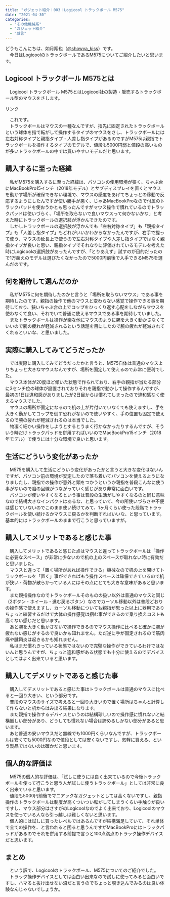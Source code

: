 ```yaml
---
title: "ガジェット紹介：003：Logicool トラックボール M575"
date: "2021-04-30"
categories: 
  - "その他機械系"
  - "ガジェット紹介"
  - "戯言"
---
```


どうもこんにちは、如月翔也（[@showya\_kiss](http://twitter.com/showya_kiss)）です。  
　今日はLogicoolのトラックボールであるM575についてご紹介したいと思います。  

## Logicool トラックボール M575とは

　Logicool トラックボール M575とはLogicool社の製造・販売するトラックボール型のマウスをさします。  
<script type="text/javascript">(function(b,c,f,g,a,d,e){b.MoshimoAffiliateObject=a;b[a]=b[a]||function(){arguments.currentScript=c.currentScript||c.scripts[c.scripts.length-2];(b[a].q=b[a].q||[]).push(arguments)};c.getElementById(a)||(d=c.createElement(f),d.src=g,d.id=a,e=c.getElementsByTagName("body")[0],e.appendChild(d))})(window,document,"script","//dn.msmstatic.com/site/cardlink/bundle.js?20210203","msmaflink");msmaflink({"n":"ロジクール ワイヤレスマウス トラックボール 無線 M575S Bluetooth Unifying 5ボタン トラックボールマウス ワイヤレス マウス windows mac iPad 電池寿命最大24ケ月 M575 ブラック 国内正規品 1年間無償保証","b":"Logicool(ロジクール)","t":"910-005877","d":"https:\/\/m.media-amazon.com","c_p":"\/images\/I","p":["\/31TYOVsxQTL._SL500_.jpg","\/41cQmYNQ03L._SL500_.jpg","\/41CYXNwFrBL._SL500_.jpg","\/513aEl7UqxL._SL500_.jpg","\/41vH6BC5HyL._SL500_.jpg","\/41TIERQwrRL._SL500_.jpg","\/41X8By-olXL._SL500_.jpg","\/41cqXexnCgL._SL500_.jpg","\/41Xk3angwNL._SL500_.jpg","\/310CaQSNWNL._SL500_.jpg"],"u":{"u":"https:\/\/www.amazon.co.jp\/dp\/B08L4ZR79Q","t":"amazon","r_v":""},"v":"2.1","b_l":[{"id":1,"u_tx":"Amazonで見る","u_bc":"#f79256","u_url":"https:\/\/www.amazon.co.jp\/dp\/B08L4ZR79Q","a_id":2093955,"p_id":170,"pl_id":27060,"pc_id":185,"s_n":"amazon","u_so":1},{"id":2,"u_tx":"楽天市場で見る","u_bc":"#f76956","u_url":"https:\/\/search.rakuten.co.jp\/search\/mall\/%E3%83%AD%E3%82%B8%E3%82%AF%E3%83%BC%E3%83%AB%20%E3%83%AF%E3%82%A4%E3%83%A4%E3%83%AC%E3%82%B9%E3%83%9E%E3%82%A6%E3%82%B9%20%E3%83%88%E3%83%A9%E3%83%83%E3%82%AF%E3%83%9C%E3%83%BC%E3%83%AB%20%E7%84%A1%E7%B7%9A%20M575S%20Bluetooth%20Unifying%205%E3%83%9C%E3%82%BF%E3%83%B3%20%E3%83%88%E3%83%A9%E3%83%83%E3%82%AF%E3%83%9C%E3%83%BC%E3%83%AB%E3%83%9E%E3%82%A6%E3%82%B9%20%E3%83%AF%E3%82%A4%E3%83%A4%E3%83%AC%E3%82%B9%20%E3%83%9E%E3%82%A6%E3%82%B9%20windows%20mac%20iPad%20%E9%9B%BB%E6%B1%A0%E5%AF%BF%E5%91%BD%E6%9C%80%E5%A4%A724%E3%82%B1%E6%9C%88%20M575%20%E3%83%96%E3%83%A9%E3%83%83%E3%82%AF%20%E5%9B%BD%E5%86%85%E6%AD%A3%E8%A6%8F%E5%93%81%201%E5%B9%B4%E9%96%93%E7%84%A1%E5%84%9F%E4%BF%9D%E8%A8%BC\/","a_id":2093954,"p_id":54,"pl_id":27059,"pc_id":54,"s_n":"rakuten","u_so":2},{"id":3,"u_tx":"Yahoo!ショッピングで見る","u_bc":"#66a7ff","u_url":"https:\/\/shopping.yahoo.co.jp\/search?first=1\u0026p=%E3%83%AD%E3%82%B8%E3%82%AF%E3%83%BC%E3%83%AB%20%E3%83%AF%E3%82%A4%E3%83%A4%E3%83%AC%E3%82%B9%E3%83%9E%E3%82%A6%E3%82%B9%20%E3%83%88%E3%83%A9%E3%83%83%E3%82%AF%E3%83%9C%E3%83%BC%E3%83%AB%20%E7%84%A1%E7%B7%9A%20M575S%20Bluetooth%20Unifying%205%E3%83%9C%E3%82%BF%E3%83%B3%20%E3%83%88%E3%83%A9%E3%83%83%E3%82%AF%E3%83%9C%E3%83%BC%E3%83%AB%E3%83%9E%E3%82%A6%E3%82%B9%20%E3%83%AF%E3%82%A4%E3%83%A4%E3%83%AC%E3%82%B9%20%E3%83%9E%E3%82%A6%E3%82%B9%20windows%20mac%20iPad%20%E9%9B%BB%E6%B1%A0%E5%AF%BF%E5%91%BD%E6%9C%80%E5%A4%A724%E3%82%B1%E6%9C%88%20M575%20%E3%83%96%E3%83%A9%E3%83%83%E3%82%AF%20%E5%9B%BD%E5%86%85%E6%AD%A3%E8%A6%8F%E5%93%81%201%E5%B9%B4%E9%96%93%E7%84%A1%E5%84%9F%E4%BF%9D%E8%A8%BC","a_id":2099557,"p_id":1225,"pl_id":27061,"pc_id":1925,"s_n":"yahoo","u_so":3}],"eid":"Ql0PQ","s":"s"});</script>

リンク

　これです。  
　トラックボールはマウスの一種なんですが、指先に固定されたトラックボールという球体を指で転がして操作するタイプのマウスをさし、トラックボールには左右対称タイプと親指タイプ・人差し指タイプがあるのですがM575は親指でトラックボールを操作するタイプのモデルで、値段も5000円弱と値段の高いものが多いトラックボールの中では買いやすいモデルだと思います。  

## 購入するに至った経緯

　私がM575を購入するに至った経緯は、パソコンの使用環境が狭く、ちゃぶ台にMacBookPro15インチ（2018年モデル）とサブディスプレイを置くとマウスを動かす場所が確保できない環境で、マウスの感度をあげてちょっとの移動で反応するようにしたんですが使い勝手が悪く、じゃあMacBookProなので付属のトラックパッドを使おうかとも思ったんですがマウス操作で慣れているのでトラックパッドは使いづらく、「場所を取らないで良いマウスって何かないかな」と考えた時にトラックボールの選択肢が浮かんできたのです。  
　しかしトラックボールの選択肢が浮かんでも「左右対称タイプ」も「親指タイプ」も「人差し指タイプ」もどれがいいかわからなかったんですが、右手で握って使う、マウスの延長上で使うので左右対称タイプや人差し指タイプではなく親指タイプが良いと思い、親指タイプでそれなりに評価されているモデルを考えた時にLogicoolの選択肢があったんですが、「とりあえず」試すのが目的だったので1万超えのモデルは選びたくなかったので5000円前後で入手できるM575を選んだのです。  

## 何を期待して選んだのか

　私がM575に何を期待したのかと言うと「場所を取らないマウス」である事を期待したのです。親指の操作で他のマウスと変わらない感覚で操作できる事を期待しており、狭いちゃぶ台の上でコップをひっくり返す心配をしながらマウスを使わなくて良い、それでいて普通に使えるマウスである事を期待していました。  
　またトラックボールは操作が楽な他にマウスのように腕を大きく動かさなくていいので腕の疲れが軽減されるという話題を目にしたので腕の疲れが軽減されてくれるといいな、と思いました。  

## 実際に購入してみてどうだったか

　では実際に購入してみてどうだったかと言うと、M575自体は普通のマウスよりちょっと大きなマウスなんですが、場所を固定して使えるので非常に便利でした。  
　マウス本体が20度ほど傾いた状態で作られており、右手の親指が当たる部分に3センチ位の球体が設置されておりそれを親指で動かして操作するんですが、最初の1日は違和感がありましたが2日目からは慣れてしまったので違和感なく使えるマウスでした。  
　マウスの場所が固定になるので机の上が片付いていなくても使えますし、手を大きく動かしてコップを倒す恐れがないので使いやすく、手の位置も固定で使えるので腕の疲れが軽減されるのは本当でした。  
　物凄く細かい操作をしようとするとうまく行かなかったりするんですが、そういう時だけトラックパッドを併用すればいいのでMacBookPro15インチ（2018年モデル）で使うには十分な環境で良いと思います。  

## 生活にどういう変化があったか

　M575を購入して生活にどういう変化があったかと言うと大きな変化はないんですが、パソコン前の環境が安定したので落ち着いてパソコンを使えるようになりましたし、親指での操作が意外と頭をつかうというか親指を普段こんなに使う事がないので脳の回線がつながっていく感じがあり非常に面白いです。  
　パソコンが使いやすくなるという事は普段の生活がしやすくなるのと同じ意味なので結構大きなインパクトはあるな、と思っていて、今の所使いづらさや不便は感じていないのでこのまま使い続けてみて、1ヶ月くらい使った段階でトラックボールを使い続けるかマウスに戻るかを判断すればいいな、と思っています。基本的にはトラックボールのままで行こうと思っていますが。  

## 購入してメリットであると感じた事

　購入してメリットであると感じた点はマウスと違ってトラックボールは「操作に必要なスペース」が非常に少ないので机の上のスペースが取れない時に有効だと思いました。  
　マウスと違って「置く場所があれば操作できる」機械なので机の上を開けてトラックボールを「置く」事ができればもう操作スペースは確保できているので机が狭い・荷物が散らかっている人にはその点にとても大きな意味があると思います。  
　また親指操作なのでトラックボールそのものの扱い以外は普通のマウスと同じ（2ボタン・ホイール・進む戻るボタン）なのでカーソル移動以外は普段どおりの操作感で使えますし、カーソル移動についても親指が思った以上に器用でありちょっと練習するだけで大体の操作感覚は掴む事ができるので乗り換えコストも高くない感じだと思います。  
　あと腕を大きく動かさないで操作できるのでマウス操作に比べると確かに腕が疲れない感じがするので良いかも知れません。ただ逆に手が固定されるので筋肉痛や腱鞘炎は起きるかも知れません。  
　私はまだ慣れきっている状態ではないので完璧な操作ができているわけではないんと思うんですが、ちょっと違和感がある状態でも十分に使えるのでデバイスとしてはよく出来ていると思います。  

## 購入してデメリットであると感じた事

　購入してデメリットであると感じた事はトラックボールは普通のマウスに比べると一回り大きい、という部分です。  
　普段のマウスのサイズで考えると一回り大きいので置く場所はちゃんと計算して作らないと机からはみ出る結果になります。  
　また親指で操作するデバイスというのは結構珍しいので操作感に慣れないと結構厳しい部分があり、どうしても慣れない場合は諦めるしかない部分があると思います。  
　あと普通の安いマウスだと無線でも1000円くらいなんですが、トラックボールは安くても5000円なので値段としては安くないですし、気軽に買える、という製品ではないのは確かだと思います。  

## 個人的な評価は

　M575の個人的な評価は、「試しに使うには良く出来ているので今後トラックボールを使って行こうと思う人が試しに使うトラックボール」としては非常に良く出来ていると思います。  
　値段も5000円前後でマニアックなガジェットとしては高くないですし、親指操作のトラックボールは制度が高くついつい転がしてしまうくらい手触りが良いですし、マウス部分はさすがのLogicoolなのでよく出来ており、Logicoolのマウスを使っている人なら引っ越しは難しくないと思います。  
　個人的には試しに買ったレベルではあるんですが結構満足していて、それ単体で全ての操作を、と言われると困ると思うんですがMacBookProにはトラックパッドがあるのでそれを併用する前提で言うと100点満点のトラック操作デバイスだと思います。  

## まとめ

　という訳で、Logicoolのトラックボール、M575についてのご紹介でした。  
　トラック操作デバイスとしては面白い出来なので試しに使ってみると面白いですし、ハマると抜け出せない沼だと言うのでちょっと覗き込んでみるのは良い体験なんじゃないでしょうか。
